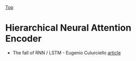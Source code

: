 [Top](index.md)

# Hierarchical Neural Attention Encoder

* The fall of RNN / LSTM - Eugenio Culurciello [article](https://towardsdatascience.com/the-fall-of-rnn-lstm-2d1594c74ce0)
